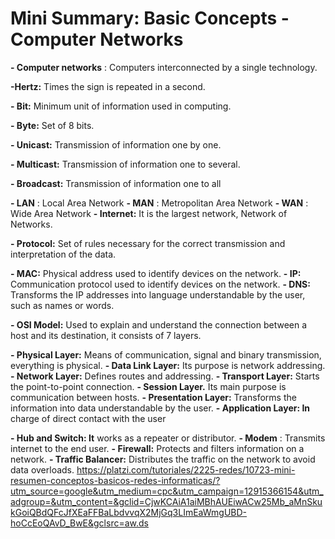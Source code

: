 # Mini Summary: Basic Concepts - Computer Networks


**- Computer networks** : Computers interconnected by a single technology.

**-Hertz:** Times the sign is repeated in a second.

**- Bit:** Minimum unit of information used in computing.

**- Byte:** Set of 8 bits.

**- Unicast:** Transmission of information one by one.

**- Multicast:** Transmission of information one to several.

**- Broadcast:** Transmission of information one to all

**- LAN** : Local Area Network
**- MAN** : Metropolitan Area Network
**- WAN** : Wide Area Network
**- Internet:** It is the largest network, Network of Networks.

**- Protocol:** Set of rules necessary for the correct transmission and interpretation of the data.

**- MAC:** Physical address used to identify devices on the network.
**- IP:** Communication protocol used to identify devices on the network.
**- DNS:** Transforms the IP addresses into language understandable by the user, such as names or words.

**- OSI Model:** Used to explain and understand the connection between a host and its destination, it consists of 7 layers.

**- Physical Layer:** Means of communication, signal and binary transmission, everything is physical.
**- Data Link Layer:** Its purpose is network addressing.
**- Network Layer:** Defines routes and addressing.
**- Transport Layer:** Starts the point-to-point connection.
**- Session Layer.** Its main purpose is communication between hosts.
**- Presentation Layer:** Transforms the information into data understandable by the user.
**- Application Layer: In** charge of direct contact with the user

**- Hub and Switch: It** works as a repeater or distributor.
**- Modem** : Transmits internet to the end user.
**- Firewall:** Protects and filters information on a network.
**- Traffic Balancer:** Distributes the traffic on the network to avoid data overloads.
https://platzi.com/tutoriales/2225-redes/10723-mini-resumen-conceptos-basicos-redes-informaticas/?utm_source=google&utm_medium=cpc&utm_campaign=12915366154&utm_adgroup=&utm_content=&gclid=CjwKCAiA1aiMBhAUEiwACw25Mb_aMnSkukGoiQBdQFcJfXEaFFBaLbdvvqX2MjGq3LImEaWmgUBD-hoCcEoQAvD_BwE&gclsrc=aw.ds
